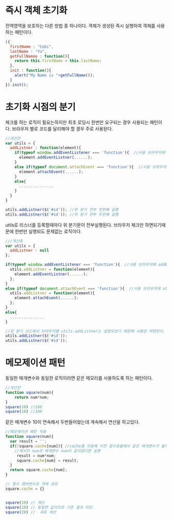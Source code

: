 # 즉시 객체 초기화
전역영역을 보호하는 다른 방법 중 하나이다.
객체가 생성된 즉시 실행하여 객체를 사용하는 패턴이다.
```js
({
  firstName : "Cobi",
  lastName : "Yu",
  getFullNamne : function(){
    return this.firstName + this.lastName;
  },
  init : function(){
    alert("My Name is "+getFullName());
  }
}).init();
```

# 초기화 시점의 분기
체크를 하는 로직이 필요는하지만 최초 로딩시 한번만 요구되는 경우 사용되는 패턴이다.
브라우저 별로 코드를 달리해야 할 경우 주로 사용된다.

```js
//개선전
var utils = {
  addListner : function(element){
    if(typeof window.addEventListener === 'function'){  //사용 브라우저에 addEventListner가 있을때
      element.addEventListner(......);
    }
    else if(typeof document.attachEvent === 'function'){  //사용 브라우저에 attachEvent 있을때
      element.attachEvent(......);
    }
    else{
      ...............
    }
  }
}

utils.addListner($('#id')); //위 분기 전부 첫번째 실행
utils.addListner($('#id')); //위 분기 전부 두번째 실행
```

utils로 리스너를 등록할때마다 위 분기문이 전부실행된다.
브라우저 체크만 하면되기때문에 한번만 실행되도 문제없는 로직이다.

```js
///개선후
var utils = {
  addListner : null
};

if(typeof window.addEventListener === 'function'){  //사용 브라우저에 addEventListner가 있을때
  utils.addListner = function(element){
    element.addEventListner(......);
  };
}
else if(typeof document.attachEvent === 'function'){  //사용 브라우저에 attachEvent 있을때
  utils.addListner = function(element){
    element.attachEvent(......);
  };
}
else{
  ...............
}

//위 분기 코드에서 브라우저별 utils.addListner는 설정되었기 때문에 사용만 하면된다.
utils.addListner($('#id'));
utils.addListner($('#id'));
```

# 메모제이션 패턴
동일한 매개변수와 동일한 로직이라면 같은 메모리를 사용하도록 하는 패턴이다.
```js
//개선전
function square(num){
    return num*num;
}
square(10) //100
square(10) //100
```
같은 매개변수 10이 연속해서 두번들어왔는데 계속해서 연산을 하고있다.
```js
//메모제이션 패턴 적용
function square(num){
  var result = '';
  if(!square.cache[num]){ //cache를 이용해 이전 함수호출에서 같은 매개변수가 들어왔는지 체크
    //캐시의 num과 매개변수 num이 같지않다면 실행
     result = num*num;
     square.cache[num] = result;  
  }
  return square.cache[num];
}

// 함수 멤버변수로 객체 생성
square.cache = {}


square(10) // 계산
square(10) // 동일한 값이므로 기존 결과 리턴.
square(20) //  새로 계산
```
